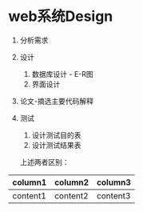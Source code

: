 # web系统Design

1. 分析需求
2. 设计
	1. 数据库设计 - E-R图
	2. 界面设计
3. 论文-摘选主要代码解释
4. 测试
	1. 设计测试目的表
	2. 设计测试结果表

   上述两者区别：

|column1|column2|column3|
|-|-|-|
|content1|content2|content3|
